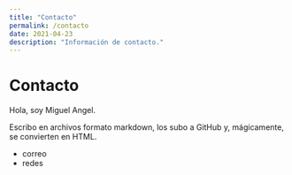 ```yaml
---
title: "Contacto"
permalink: /contacto
date: 2021-04-23
description: "Información de contacto."
---
```


# Contacto

Hola, soy Miguel Angel.

Escribo en archivos formato markdown, los subo a GitHub y, mágicamente, se convierten en HTML.


- correo
- redes

